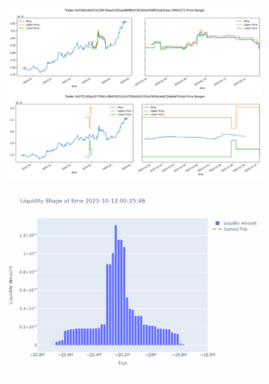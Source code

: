 ![Image Description](positions\trader_0x01bb1d42f33c20fc30aa152f2aedfbf8b553fc500e5998f32de3cbec79561271_price_ranges.png)
![Another Image Description](positions\trader_0x07f116fda10778fa1cf6bf39251d3cf792bd243352e76f0dceb6226ebbf7b34d_price_ranges.png)

![GIF Description](liquidity_shape.gif)
